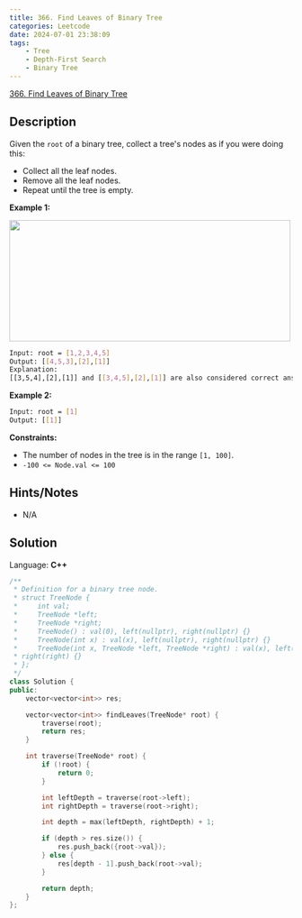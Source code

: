 ```yaml
---
title: 366. Find Leaves of Binary Tree
categories: Leetcode
date: 2024-07-01 23:38:09
tags:
    - Tree
    - Depth-First Search
    - Binary Tree
---
```


[366. Find Leaves of Binary Tree](https://leetcode.com/problems/find-leaves-of-binary-tree/description/)

## Description

Given the `root` of a binary tree, collect a tree's nodes as if you were doing this:

- Collect all the leaf nodes.
- Remove all the leaf nodes.
- Repeat until the tree is empty.

**Example 1:**

<img alt="" src="https://assets.leetcode.com/uploads/2021/03/16/remleaves-tree.jpg" style="width: 500px; height: 215px;">

```bash
Input: root = [1,2,3,4,5]
Output: [[4,5,3],[2],[1]]
Explanation:
[[3,5,4],[2],[1]] and [[3,4,5],[2],[1]] are also considered correct answers since per each level it does not matter the order on which elements are returned.
```

**Example 2:**

```bash
Input: root = [1]
Output: [[1]]
```

**Constraints:**

- The number of nodes in the tree is in the range `[1, 100]`.
- `-100 <= Node.val <= 100`

## Hints/Notes

- N/A

## Solution

Language: **C++**

```C++
/**
 * Definition for a binary tree node.
 * struct TreeNode {
 *     int val;
 *     TreeNode *left;
 *     TreeNode *right;
 *     TreeNode() : val(0), left(nullptr), right(nullptr) {}
 *     TreeNode(int x) : val(x), left(nullptr), right(nullptr) {}
 *     TreeNode(int x, TreeNode *left, TreeNode *right) : val(x), left(left),
 * right(right) {}
 * };
 */
class Solution {
public:
    vector<vector<int>> res;

    vector<vector<int>> findLeaves(TreeNode* root) {
        traverse(root);
        return res;
    }

    int traverse(TreeNode* root) {
        if (!root) {
            return 0;
        }

        int leftDepth = traverse(root->left);
        int rightDepth = traverse(root->right);

        int depth = max(leftDepth, rightDepth) + 1;

        if (depth > res.size()) {
            res.push_back({root->val});
        } else {
            res[depth - 1].push_back(root->val);
        }

        return depth;
    }
};
```
